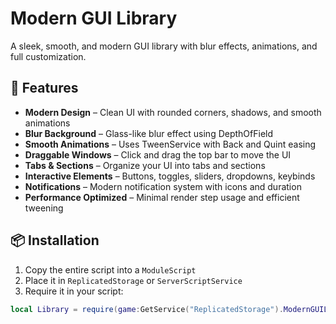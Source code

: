 # Modern GUI Library 

A sleek, smooth, and modern GUI library with blur effects, animations, and full customization.

## 🔧 Features
- **Modern Design** – Clean UI with rounded corners, shadows, and smooth animations
- **Blur Background** – Glass-like blur effect using DepthOfField
- **Smooth Animations** – Uses TweenService with Back and Quint easing
- **Draggable Windows** – Click and drag the top bar to move the UI
- **Tabs & Sections** – Organize your UI into tabs and sections
- **Interactive Elements** – Buttons, toggles, sliders, dropdowns, keybinds
- **Notifications** – Modern notification system with icons and duration
- **Performance Optimized** – Minimal render step usage and efficient tweening

## 📦 Installation
1. Copy the entire script into a `ModuleScript`
2. Place it in `ReplicatedStorage` or `ServerScriptService`
3. Require it in your script:
```lua
local Library = require(game:GetService("ReplicatedStorage").ModernGUILibrary)
